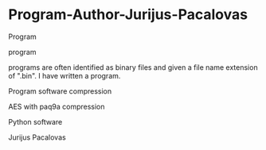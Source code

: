 # Program-Author-Jurijus-Pacalovas
Program

program

programs are often identified as binary files and given a file name extension of ".bin". I have written a program.

Program software compression

AES with paq9a compression

Python software

Jurijus Pacalovas
